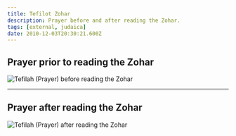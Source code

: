```yaml
---
title: Tefilot Zohar
description: Prayer before and after reading the Zohar.
tags: [external, judaica]
date: 2010-12-03T20:30:21.600Z
---
```


## Prayer prior to reading the Zohar

![Tefilah (Prayer) before reading the Zohar](/posts/img/neshama/judaica/Tefilah%20before%20reading%20the%20Zohar.png)

---

## Prayer after reading the Zohar

![Tefilah (Prayer) after reading the Zohar](/posts/img/neshama/judaica/Tefilah%20after%20reading%20the%20Zohar.png)
